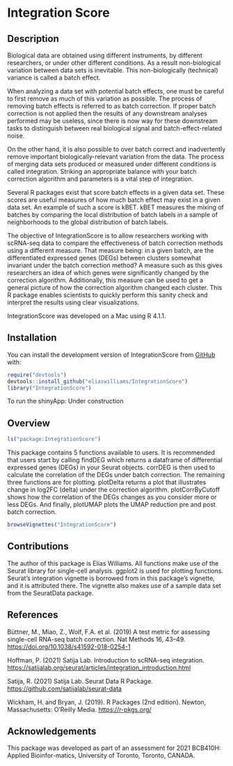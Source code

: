 
<!-- README.md is generated from README.Rmd. Please edit that file -->

# Integration Score

<!-- badges: start -->
<!-- badges: end -->

## Description

Biological data are obtained using different instruments, by different
researchers, or under other different conditions. As a result
non-biological variation between data sets is inevitable. This
non-biologically (technical) variance is called a batch effect.

When analyzing a data set with potential batch effects, one must be
careful to first remove as much of this variation as possible. The
process of removing batch effects is referred to as batch correction. If
proper batch correction is not applied then the results of any
downstream analyses performed may be useless, since there is now way for
these downstream tasks to distinguish between real biological signal and
batch-effect-related noise.

On the other hand, it is also possible to over batch correct and
inadvertently remove important biologically-relevant variation from the
data. The process of merging data sets produced or measured under
different conditions is called integration. Striking an appropriate
balance with your batch correction algorithm and parameters is a vital
step of integration.

Several R packages exist that score batch effects in a given data set.
These scores are useful measures of how much batch effect may exist in a
given data set. An example of such a score is kBET. kBET measures the
mixing of batches by comparing the local distribution of batch labels in
a sample of neighborhoods to the global distribution of batch labels.

The objective of IntegrationScore is to allow researchers working with
scRNA-seq data to compare the effectiveness of batch correction methods
using a different measure. That measure being: in a given batch, are the
differentiated expressed genes (DEGs) between clusters somewhat
invariant under the batch correction method? A measure such as this
gives researchers an idea of which genes were significantly changed by
the correction algorithm. Additionally, this measure can be used to get
a general picture of how the correction algorithm changed each cluster.
This R package enables scientists to quickly perform this sanity check
and interpret the results using clear visualizations.

IntegrationScore was developed on a Mac using R 4.1.1.

## Installation

You can install the development version of IntegrationScore from
[GitHub](https://github.com/) with:

``` r
require("devtools")
devtools::install_github("eliaswilliams/IntegrationScore")
library("IntegrationScore")
```

To run the shinyApp: Under construction

## Overview

``` r
ls("package:IntegrationScore")
```

This package contains 5 functions available to users. It is recommended
that users start by calling findDEG which returns a dataframe of
differential expressed genes (DEGs) in your Seurat objects. corrDEG is
then used to calculate the correlation of the DEGs under batch
correction. The remaining three functions are for plotting. plotDelta
returns a plot that illustrates change in log2FC (delta) under the
correction algorithm. plotCorrByCutoff shows how the correlation of the
DEGs changes as you consider more or less DEGs. And finally, plotUMAP
plots the UMAP reduction pre and post batch correction.

``` r
browseVignettes("IntegrationScore")
```

## Contributions

The author of this package is Elias Williams. All functions make use of
the Seurat library for single-cell analysis. ggplot2 is used for
plotting functions. Seurat’s integration vignette is borrowed from in
this package’s vignette, and it is attributed there. The vignette also
makes use of a sample data set from the SeuratData package.

## References

Büttner, M., Miao, Z., Wolf, F.A. et al. (2019) A test metric for
assessing single-cell RNA-seq batch correction. Nat Methods 16, 43–49.
<https://doi.org/10.1038/s41592-018-0254-1>

Hoffman, P. (2021) Satija Lab. Introduction to scRNA-seq integration.
<https://satijalab.org/seurat/articles/integration_introduction.html>

Satija, R. (2021) Satija Lab. Seurat Data R Package.
<https://github.com/satijalab/seurat-data>

Wickham, H. and Bryan, J. (2019). R Packages (2nd edition). Newton,
Massachusetts: O’Reilly Media. <https://r-pkgs.org/>

## Acknowledgements

This package was developed as part of an assessment for 2021 BCB410H:
Applied Bioinfor-matics, University of Toronto, Toronto, CANADA.
